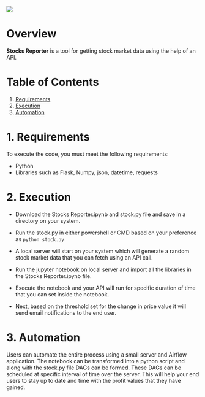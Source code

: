 <a href="https://github.com/insaid2018/automation-projects/tree/main/python-codes/stocks-reporter"><img src="https://raw.githubusercontent.com/insaid2018/automation-projects/main/python-codes/stocks-reporter/images/logo.png"></a>

# Overview
**Stocks Reporter** is a tool for getting stock market data using the help of an API.

# Table of Contents
1. [Requirements](#Section1)<br>
2. [Execution](#Section2)<br>
3. [Automation](#Section3)</br>

<a name=Section1></a>
# 1. Requirements

To execute the code, you must meet the following requirements:

- Python
- Libraries such as Flask, Numpy, json, datetime, requests

<a name=Section2></a>
# 2. Execution

- Download the Stocks Reporter.ipynb and stock.py file and save in a directory on your system.
 
- Run the stock.py in either powershell or CMD based on your preference as ```python stock.py```

- A local server will start on your system which will generate a random stock market data that you can fetch using an API call.

- Run the jupyter notebook on local server and import all the libraries in the Stocks Reporter.ipynb file.

- Execute the notebook and your API will run for specific duration of time that you can set inside the notebook.

- Next, based on the threshold set for the change in price value it will send email notifications to the end user.

<a name=Section3></a>
# 3. Automation

Users can automate the entire process using a small server and Airflow application. 
The notebook can be transformed into a python script and along with the stock.py file DAGs can be formed.
These DAGs can be scheduled at specific interval of time over the server.
This will help your end users to stay up to date and time with the profit values that they have gained.
